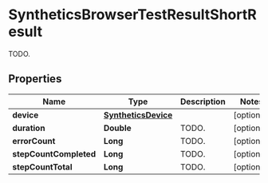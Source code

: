 

# SyntheticsBrowserTestResultShortResult

TODO.
## Properties

Name | Type | Description | Notes
------------ | ------------- | ------------- | -------------
**device** | [**SyntheticsDevice**](SyntheticsDevice.md) |  |  [optional]
**duration** | **Double** | TODO. |  [optional]
**errorCount** | **Long** | TODO. |  [optional]
**stepCountCompleted** | **Long** | TODO. |  [optional]
**stepCountTotal** | **Long** | TODO. |  [optional]



